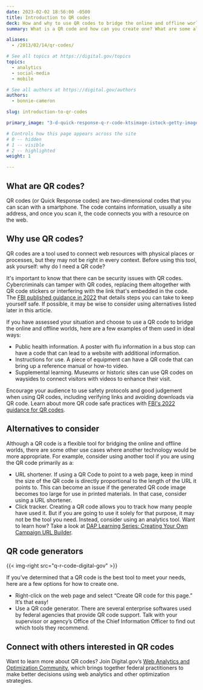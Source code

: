 ```yaml
---
date: 2023-02-02 18:56:00 -0500
title: Introduction to QR codes
deck: How and why to use QR codes to bridge the online and offline worlds
summary: What is a QR code and how can you create one? What are some alternatives to using QR codes? This introductory resource will help you explore your options.

aliases:
  - /2013/02/14/qr-codes/

# See all topics at https://digital.gov/topics
topics:
  - analytics
  - social-media
  - mobile

# See all authors at https://digital.gov/authors
authors:
  - bonnie-cameron

slug: introduction-to-qr-codes

primary_image: "3-d-quick-response-q-r-code-ktsimage-istock-getty-images-893155274"

# Controls how this page appears across the site
# 0 -- hidden
# 1 -- visible
# 2 -- highlighted
weight: 1

---
```


## What are QR codes?

QR codes (or Quick Response codes) are two-dimensional codes that you can scan with a smartphone. The code contains information, usually a site address, and once you scan it, the code connects you with a resource on the web.

## Why use QR codes?

QR codes are a tool used to connect web resources with physical places or processes, but they may not be right in every context. Before using this tool, ask yourself: why do I need a QR code?

It's important to know that there can be security issues with QR codes. Cybercriminals can tamper with QR codes, replacing them altogether with QR code stickers or interfering with the link that's embedded in the code. The [FBI published guidance in 2022](https://www.ic3.gov/PSA/2022/PSA220118) that details steps you can take to keep yourself safe. If possible, it may be wise to consider using alternatives listed later in this article.  

If you have assessed your situation and choose to use a QR code to bridge the online and offline worlds, here are a few examples of them used in ideal ways:

* Public health information. A poster with flu information in a bus stop can have a code that can lead to a website with additional information.
* Instructions for use. A piece of equipment can have a QR code that can bring up a reference manual or how-to video.
* Supplemental learning. Museums or historic sites can use QR codes on waysides to connect visitors with videos to enhance their visit.

Encourage your audience to use safety protocols and good judgement when using QR codes, including verifying links and avoiding downloads via QR code. Learn about more QR code safe practices with [FBI's 2022 guidance for QR codes](https://www.ic3.gov/PSA/2022/PSA220118).

## Alternatives to consider
Although a QR code is a flexible tool for bridging the online and offline worlds, there are some other use cases where another technology would be more appropriate. For example, consider using another tool if you are using the QR code primarily as a:

* URL shortener. If using a QR Code to point to a web page, keep in mind the size of the QR code is directly proportional to the length of the URL it points to. This can become an issue if the generated QR code image becomes too large for use in printed materials. In that case, consider using a URL shortener.
* Click tracker. Creating a QR code allows you to track how many people have used it. But if you are going to use it solely for that purpose, it may not be the tool you need. Instead, consider using an analytics tool. Want to learn how? Take a look at [DAP Learning Series: Creating Your Own Campaign URL Builder](https://digital.gov/event/2018/04/18/dap-learning-series-creating-your-own-campaign-url-builder/).

## QR code generators

{{< img-right src="q-r-code-digital-gov" >}}

If you’ve determined that a QR code is the best tool to meet your needs, here are a few options for how to create one.

* Right-click on the web page and select “Create QR code for this page.” It’s that easy!
* Use a QR code generator. There are several enterprise softwares used by federal agencies that provide QR code support. Talk with your supervisor or agency’s Office of the Chief Information Officer to find out which tools they recommend.

## Connect with others interested in QR codes

Want to learn more about QR codes? Join Digital.gov’s [Web Analytics and Optimization Community](https://digital.gov/communities/web-analytics-and-optimization/), which brings together federal practitioners to make better decisions using web analytics and other optimization strategies.
